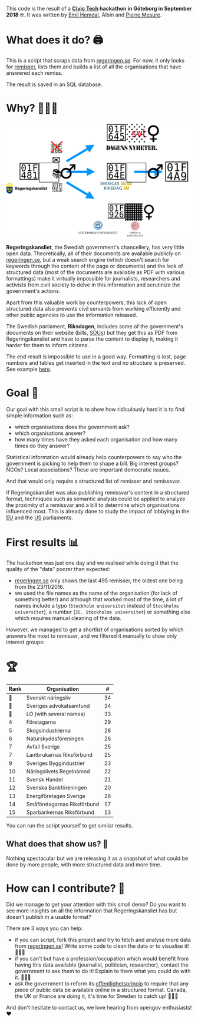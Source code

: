 This code is the result of a **[Civic Tech](https://civictech.se) hackathon in Göteborg in September 2018** 🤓.
It was written by [Emil Hemdal](https://github.com/emilhem), Albin and [Pierre Mesure](https://github.com/PierreMesure).

# What does it do? 🖨

This is a script that scraps data from [regeringen.se](regeringen.se).
For now, it only looks for [remisser](https://sv.wikipedia.org/wiki/Remiss),
lists them and builds a list of all the organisations that have answered each remiss.

The result is saved in an SQL database.

# Why? 📕📗📘

<img src='./illustration.svg'/>

**Regeringskansliet**, the Swedish government's chancellery, has very little open data.
Theoretically, all of their documents are available publicly on [regeringen.se](regeringen.se),
but a weak search engine (which doesn't search for keywords through the content of the page or documents) and the lack of structured data (most of the documents are available as PDF with various formattings)
make it virtually impossible for journalists, researchers and activists from civil society to delve in this information and scrutinize the government's actions.

Apart from this valuable work by counterpowers, this lack of open structured data also prevents civil servants from working efficiently
and other public agencies to use the information released.

The Swedish parliament, **Riksdagen**, includes some of the government's documents on their website (bills, [SOUs](https://en.wikipedia.org/wiki/Statens_offentliga_utredningar))
but they get this as PDF from Regeringskansliet and have to parse the content to display it, making it harder for them to inform citizens.

The end result is impossible to use in a good way.
Formatting is lost, page numbers and tables get inserted in the text and no structure is preserved.
See example [here](http://www.riksdagen.se/sv/dokument-lagar/dokument/proposition/ett-klimatpolitiskt-ramverk-for-sverige_H403146/html).

# Goal 🎯

Our goal with this small script is to show how ridiculously hard it is to find simple information such as:
- which organisations does the government ask?
- which organisations answer?
- how many times have they asked each organisation and how many times do they answer?

Statistical information would already help counterpowers to say who the government is picking to help them to shape a bill.
Big interest groups? NGOs? Local associations? These are important democratic issues.

And that would only require a structured list of remisser and remisssvar.

If Regeringskansliet was also publishing remissvar's content in a structured format, techniques such as semantic analysis
could be applied to analyze the proximity of a remissvar and a bill to determine which organisations influenced most.
This is already done to study the impact of lobbying in the [EU](https://www.politico.eu/article/7-tools-on-eu-governance-brussels-lobbying-governance-open-data/)
and the [US](https://www.frontiersin.org/articles/10.3389/fdata.2018.00003/full) parliaments.

# First results 📊

The hackathon was just one day and we realised while doing it that the quality of the "data" poorer than expected:
- [regeringen.se](regeringen.se) only shows the last 495 remisser, the oldest one being from the 23/11/2016.
- we used the file names as the name of the organisation (for lack of something better) and although that worked most of the time,
a lot of names include a typo (`Stockholm universitet` instead of `Stockholms universitet`), a number (`35. Stockholms universitet`)
or something else which requires manual cleaning of the data.

However, we managed to get a shortlist of organisations sorted by which answers the most to remisser,
and we filtered it manually to show only interest groups:

# 🏆

| Rank | Organisation                | #  |
| --   | --------------------------- | -- |
| 🥇    | Svenskt näringsliv          | 34 |
| 🥇    | Sveriges advokatsamfund     | 34 |
| 🥉    | LO (with several names)     | 33 |
| 4    | Företagarna                 | 29 |
| 5    | Skogsindustrierna           | 28 |
| 6    | Naturskyddsföreningen       | 26 |
| 7    | Avfall Sverige              | 25 |
| 7    | Lantbrukarnas Riksförbund   | 25 |
| 9    | Sveriges Byggindustrier     | 23 |
| 10   | Näringslivets Regelnämnd    | 22 |
| 11   | Svensk Handel               | 21 |
| 12   | Svenska Bankföreningen      | 20 |
| 13   | Energiföretagen Sverige     | 28 |
| 14   | Småföretagarnas Riksförbund | 17 |
| 15   | Sparbankernas Riksförbund   | 13 |

You can run the script yourself to get similar results.

## What does that show us? 🧐

Nothing spectacular but we are releasing it as a snapshot of what could be done by more people, with more structured data and more time.

# How can I contribute? 🙌

Did we manage to get your attention with this small demo?
Do you want to see more insights on all the information that Regeringskansliet has but doesn't publish in a usable format?

There are 3 ways you can help:
- if you can script, fork this project and try to fetch and analyse more data from [regeringen.se](regeringen.se)!
Write some code to clean the data or to visualise it! 👩🏽‍💻
- if you can't but have a profession/occupation which would benefit from having this data available (journalist, politician, researcher),
contact the government to ask them to do it! Explain to them what you could do with it. 👨🏻‍⚕️
- ask the government to reform its [offentlighetsprincip](https://sv.wikipedia.org/wiki/Offentlighetsprincipen)
to require that any piece of public data be available online in a structured format.
Canada, the UK or France are doing it, it's time for Sweden to catch up! 🙋🏻‍♀️

And don't hesitate to contact us, we love hearing from opengov enthusiasts! ❤️
